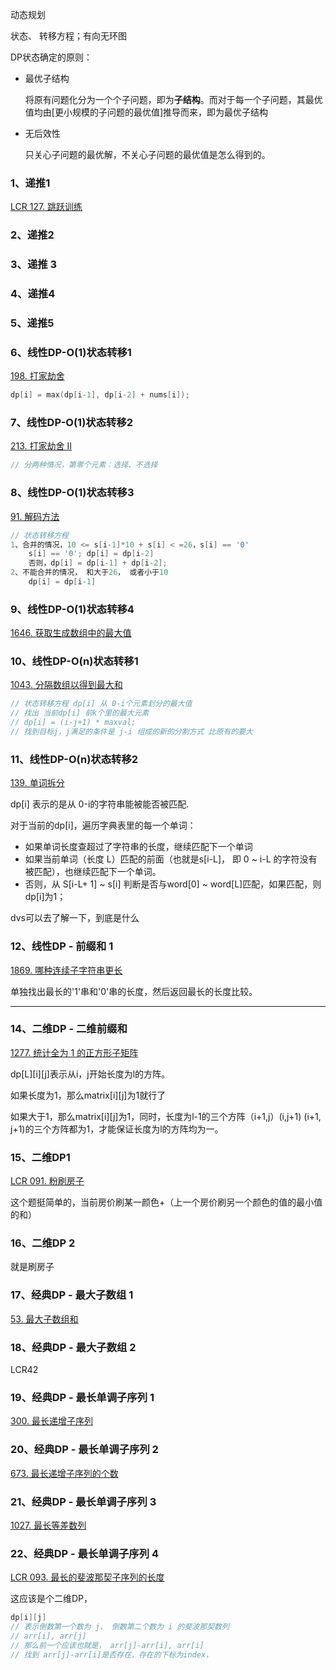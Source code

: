 动态规划



状态、 转移方程；有向无环图

DP状态确定的原则：

+ 最优子结构

  将原有问题化分为一个个子问题，即为**子结构**。而对于每一个子问题，其最优值均由[更小规模的子问题的最优值]推导而来，即为最优子结构

+ 无后效性

  只关心子问题的最优解，不关心子问题的最优值是怎么得到的。



### 1、递推1

[LCR 127. 跳跃训练](https://leetcode.cn/problems/qing-wa-tiao-tai-jie-wen-ti-lcof/)



### 2、递推2





### 3、递推 3





### 4、递推4





### 5、递推5





### 6、线性DP-O(1)状态转移1

[198. 打家劫舍](https://leetcode.cn/problems/house-robber/)

``` c++
dp[i] = max(dp[i-1], dp[i-2] + nums[i]); 
```



### 7、线性DP-O(1)状态转移2

[213. 打家劫舍 II](https://leetcode.cn/problems/house-robber-ii/)

```c++
// 分两种情况，第零个元素：选择、不选择
```



### 8、线性DP-O(1)状态转移3

[91. 解码方法](https://leetcode.cn/problems/decode-ways/)

```c++
// 状态转移方程
1、合并的情况，10 <= s[i-1]*10 + s[i] < =26，s[i] == '0'
    s[i] == '0'; dp[i] = dp[i-2]
    否则，dp[i] = dp[i-1] + dp[i-2];
2、不能合并的情况， 和大于26， 或者小于10
    dp[i] = dp[i-1]
```



### 9、线性DP-O(1)状态转移4

[1646. 获取生成数组中的最大值](https://leetcode.cn/problems/get-maximum-in-generated-array/)



### 10、线性DP-O(n)状态转移1

[1043. 分隔数组以得到最大和](https://leetcode.cn/problems/partition-array-for-maximum-sum/)

```c++
// 状态转移方程 dp[i] 从 0-i个元素划分的最大值
// 找出 当前dp[i] 前k个里的最大元素
// dp[i] = (i-j+1) * maxval;
// 找到目标j，j满足的条件是 j-i 组成的新的分割方式 比原有的要大

```





### 11、线性DP-O(n)状态转移2

[139. 单词拆分](https://leetcode.cn/problems/word-break/)

dp[i] 表示的是从 0-i的字符串能被能否被匹配.

对于当前的dp[i]，遍历字典表里的每一个单词：

+ 如果单词长度查超过了字符串的长度，继续匹配下一个单词
+ 如果当前单词（长度 L）匹配的前面（也就是s[i-L]， 即 0 ~ i-L 的字符没有被匹配），也继续匹配下一个单词。
+ 否则，从 S[i-L+ 1] ~ s[i] 判断是否与word[0] ~ word[L]匹配，如果匹配，则dp[i]为1；



dvs可以去了解一下，到底是什么





### 12、线性DP - 前缀和 1

[1869. 哪种连续子字符串更长](https://leetcode.cn/problems/longer-contiguous-segments-of-ones-than-zeros/)

单独找出最长的'1'串和'0'串的长度，然后返回最长的长度比较。



---

### 14、二维DP - 二维前缀和

[1277. 统计全为 1 的正方形子矩阵](https://leetcode.cn/problems/count-square-submatrices-with-all-ones/)

dp\[L\]\[i\][j]表示从i，j开始长度为l的方阵。

如果长度为1，那么matrix\[i\][j]为1就行了

如果大于1，那么matrix\[i\][j]为1，同时，长度为l-1的三个方阵（i+1,j）(i,j+1) (i+1, j+1)的三个方阵都为1，才能保证长度为l的方阵均为一。



### 15、二维DP1

[LCR 091. 粉刷房子](https://leetcode.cn/problems/JEj789/)

这个题挺简单的，当前房价刷某一颜色+（上一个房价刷另一个颜色的值的最小值的和）



### 16、二维DP 2

就是刷房子



### 17、经典DP - 最大子数组 1

[53. 最大子数组和](https://leetcode.cn/problems/maximum-subarray/)



### 18、经典DP - 最大子数组 2

LCR42



### 19、经典DP - 最长单调子序列 1

[300. 最长递增子序列](https://leetcode.cn/problems/longest-increasing-subsequence/)



### 20、经典DP - 最长单调子序列 2

[673. 最长递增子序列的个数](https://leetcode.cn/problems/number-of-longest-increasing-subsequence/)



### 21、经典DP - 最长单调子序列 3

[1027. 最长等差数列](https://leetcode.cn/problems/longest-arithmetic-subsequence/)



### 22、经典DP - 最长单调子序列 4

[LCR 093. 最长的斐波那契子序列的长度](https://leetcode.cn/problems/Q91FMA/)

这应该是个二维DP，

```c++
dp[i][j] 
// 表示倒数第一个数为 j， 倒数第二个数为 i 的斐波那契数列
// arr[i], arr[j]
// 那么前一个应该也就是， arr[j]-arr[i], arr[i]
// 找到 arr[j]-arr[i]是否存在，存在的下标为index，
```

